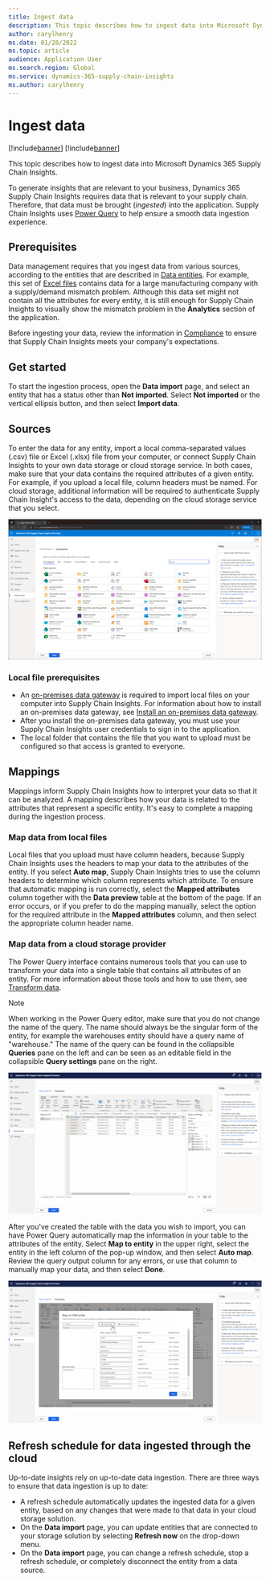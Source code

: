 ```yaml
---
title: Ingest data
description: This topic describes how to ingest data into Microsoft Dynamics 365 Supply Chain Insights.
author: carylhenry
ms.date: 01/28/2022
ms.topic: article
audience: Application User
ms.search.region: Global
ms.service: dynamics-365-supply-chain-insights
ms.author: carylhenry
---
```


# Ingest data

[!include[banner](includes/banner.md)]
[!include[banner](includes/preview-banner.md)]

This topic describes how to ingest data into Microsoft Dynamics 365 Supply Chain Insights.

To generate insights that are relevant to your business, Dynamics 365 Supply Chain Insights requires data that is relevant to your supply chain. Therefore, that data must be brought (*ingested*) into the application. Supply Chain Insights uses [Power Query](/power-query/power-query-what-is-power-query) to help ensure a smooth data ingestion experience.

## Prerequisites

Data management requires that you ingest data from various sources, according to the entities that are described in [Data entities](entities.md). For example, this set of [Excel files](https://download.microsoft.com/download/d/c/2/dc238977-69a5-4440-a19e-24d632c25cf5/ExampleData.xlsx) contains data for a large manufacturing company with a supply/demand mismatch problem. Although this data set might not contain all the attributes for every entity, it is still enough for Supply Chain Insights to visually show the mismatch problem in the **Analytics** section of the application.

Before ingesting your data, review the information in [Compliance](resiliency-compliance-security.md) to ensure that Supply Chain Insights meets your company's expectations.

## Get started

To start the ingestion process, open the **Data import** page, and select an entity that has a status other than **Not imported**. Select **Not imported** or the vertical ellipsis button, and then select **Import data**.

## Sources

To enter the data for any entity, import a local comma-separated values (.csv) file or Excel (.xlsx) file from your computer, or connect Supply Chain Insights to your own data storage or cloud storage service. In both cases, make sure that your data contains the required attributes of a given entity. For example, if you upload a local file, column headers must be named. For cloud storage, additional information will be required to authenticate Supply Chain Insight's access to the data, depending on the cloud storage service that you select.

![Data import page showing a list of data sources that can be connected to Supply Chain Insights](media/connector-options.png)

### Local file prerequisites

- An [on-premises data gateway](/data-integration/gateway/service-gateway-onprem) is required to import local files on your computer into Supply Chain Insights. For information about how to install an on-premises data gateway, see [Install an on-premises data gateway](/data-integration/gateway/service-gateway-install).
- After you install the on-premises data gateway, you must use your Supply Chain Insights user credentials to sign in to the application.
- The local folder that contains the file that you want to upload must be configured so that access is granted to everyone.

## Mappings

Mappings inform Supply Chain Insights how to interpret your data so that it can be analyzed. A mapping describes how your data is related to the attributes that represent a specific entity. It's easy to complete a mapping during the ingestion process.

### Map data from local files

Local files that you upload must have column headers, because Supply Chain Insights uses the headers to map your data to the attributes of the entity. If you select **Auto map**, Supply Chain Insights tries to use the column headers to determine which column represents which attribute. To ensure that automatic mapping is run correctly, select the **Mapped attributes** column together with the **Data preview** table at the bottom of the page. If an error occurs, or if you prefer to do the mapping manually, select the option for the required attribute in the **Mapped attributes** column, and then select the appropriate column header name.

### Map data from a cloud storage provider

The Power Query interface contains numerous tools that you can use to transform your data into a single table that contains all attributes of an entity. For more information about those tools and how to use them, see [Transform data](/power-query/power-query-ui). 

> [!NOTE]
> When working in the Power Query editor, make sure that you do not change the name of the query. The name should always be the singular form of the entity, for example the warehouses entity should have a query name of "warehouse." The name of the query can be found in the collapsible **Queries** pane on the left and can be seen as an editable field in the collapsible **Query settings** pane on the right. 
    
![Data import page showing the Power Query editor for the product entity](media/power-query-editor.png)

After you've created the table with the data you wish to import, you can have Power Query automatically map the information in your table to the attributes of the entity. Select **Map to entity** in the upper right, select the entity in the left column of the pop-up window, and then select **Auto map**. Review the query output column for any errors, or use that column to manually map your data, and then select **Done**.

![Data import page showing the Power Query's auto map feature dialog box when using it to map user data to a product entity's attributes](media/product-attribute-mapping.png)

## Refresh schedule for data ingested through the cloud

Up-to-date insights rely on up-to-date data ingestion. There are three ways to ensure that data ingestion is up to date:

- A refresh schedule automatically updates the ingested data for a given entity, based on any changes that were made to that data in your cloud storage solution.
- On the **Data import** page, you can update entities that are connected to your storage solution by selecting **Refresh now** on the drop-down menu.
- On the **Data import** page, you can change a refresh schedule, stop a refresh schedule, or completely disconnect the entity from a data source.

